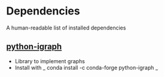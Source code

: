 # Dependencies

A human-readable list of installed dependencies

## [python-igraph](https://python.igraph.org/en/stable/index.html) 
- Library to implement graphs
- Install with _ conda install -c conda-forge python-igraph _
